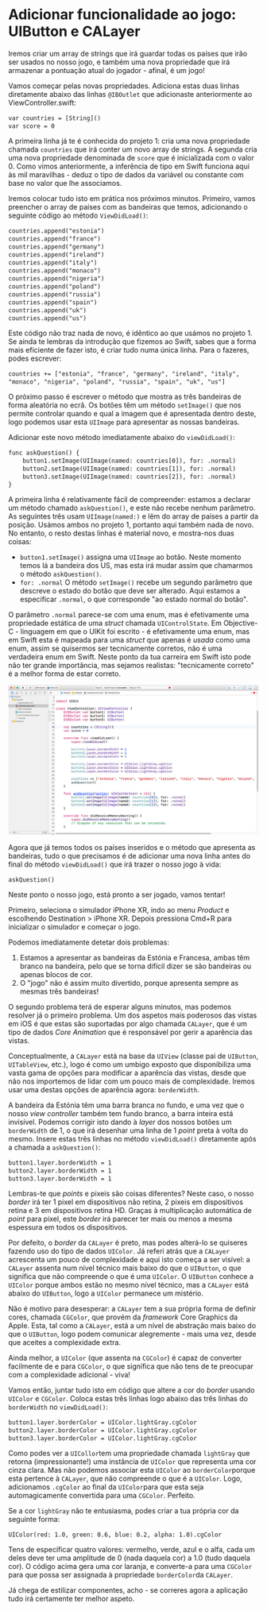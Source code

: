 # Adicionar funcionalidade ao jogo: UIButton e CALayer

<!-- YOUTUBE: XXqrQvWpVzE -->

Iremos criar um array de strings que irá guardar todas os países que irão ser usados no nosso jogo, e também uma nova propriedade que irá armazenar a pontuação atual do jogador - afinal, é um jogo!

Vamos começar pelas novas propriedades. Adiciona estas duas linhas diretamente abaixo das linhas `@IBOutlet` que adicionaste anteriormente ao ViewController.swift:

    var countries = [String]()
    var score = 0

A primeira linha já te é conhecida do projeto 1: cria uma nova propriedade chamada `countries` que irá conter um novo array de strings. A segunda cria uma nova propriedade denominada de `score` que é inicializada com o valor 0. Como vimos anteriormente, a inferência de tipo em Swift funciona aqui às mil maravilhas - deduz o tipo de dados da variável ou constante com base no valor que lhe associamos. 

Iremos colocar tudo isto em prática nos próximos minutos. Primeiro, vamos preencher o array de países com as bandeiras que temos, adicionando o seguinte código ao método `ViewDidLoad()`:

    countries.append("estonia")
    countries.append("france")
    countries.append("germany")
    countries.append("ireland")
    countries.append("italy")
    countries.append("monaco")
    countries.append("nigeria")
    countries.append("poland")
    countries.append("russia")
    countries.append("spain")
    countries.append("uk")
    countries.append("us")

Este código não traz nada de novo, é idêntico ao que usámos no projeto 1. Se ainda te lembras da introdução que fizemos ao Swift, sabes que a forma mais eficiente de fazer isto, é criar tudo numa única linha. Para o fazeres, podes escrever:

    countries += ["estonia", "france", "germany", "ireland", "italy", "monaco", "nigeria", "poland", "russia", "spain", "uk", "us"]

O próximo passo é escrever o método que mostra as três bandeiras de forma aleatória no ecrã. Os botões têm um método `setImage()` que nos permite controlar quando e qual a imagem que é apresentada dentro deste, logo podemos usar esta `UIImage` para apresentar as nossas bandeiras.

Adicionar este novo método imediatamente abaixo do `viewDidLoad()`:

    func askQuestion() {
        button1.setImage(UIImage(named: countries[0]), for: .normal)
        button2.setImage(UIImage(named: countries[1]), for: .normal)
        button3.setImage(UIImage(named: countries[2]), for: .normal)
    }

A primeira linha é relativamente fácil de compreender: estamos a declarar um método chamado `askQuestion()`, e este não recebe nenhum parâmetro. As seguintes três usam `UIImage(named:)` e lêm do array de países a partir da posição. Usámos ambos no projeto 1, portanto aqui também nada de novo. No entanto, o resto destas linhas é material novo, e mostra-nos duas coisas:

- `button1.setImage()` assigna uma `UIImage`  ao botão. Neste momento temos lá a bandeira dos US, mas esta irá mudar assim que chamarmos o método `askQuestion()`.
- `for: .normal` O método `setImage()` recebe um segundo parâmetro que descreve o estado do botão que deve ser alterado. Aqui estamos a especificar `.normal`, o que corresponde "ao estado normal do botão".

O parâmetro `.normal` parece-se com uma enum, mas é efetivamente uma propriedade estática de uma *struct* chamada `UIControlState`. Em Objective-C - linguagem em que o UIKit foi escrito - é efetivamente uma enum, mas em Swift esta é mapeada para uma *struct* que apenas é *usada* como uma enum, assim se quisermos ser tecnicamente corretos, não é uma verdadeira enum em Swift. Neste ponto da tua carreira em Swift isto pode não ter grande importância, mas sejamos realistas: "tecnicamente correto" é a melhor forma de estar correto.

![Neste momento, o teu código deve ter este aspeto.](2-11.png)

Agora que já temos todos os países inseridos e o método que apresenta as bandeiras, tudo o que precisamos é de adicionar uma nova linha antes do final do método `viewDidLoad()` que irá trazer o nosso jogo à vida:

    askQuestion()

Neste ponto o nosso jogo, está pronto a ser jogado, vamos tentar!

Primeiro, seleciona o simulador iPhone XR, indo ao menu *Product* e escolhendo Destination > iPhone XR. Depois pressiona Cmd+R para inicializar o simulador e começar o jogo.

Podemos imediatamente detetar dois problemas:

1. Estamos a apresentar as bandeiras da Estónia e Francesa, ambas têm branco na bandeira, pelo que se torna difícil dizer se são bandeiras ou apenas blocos de cor.
2. O "jogo" não é assim muito divertido, porque apresenta sempre as mesmas três bandeiras!

O segundo problema terá de esperar alguns minutos, mas podemos resolver já o primeiro problema. Um dos aspetos mais poderosos das vistas em iOS é que estas são suportadas por algo chamada `CALayer`, que é um tipo de dados *Core Animation* que é responsável por gerir a aparência das vistas.

Conceptualmente, a `CALayer` está na base da `UIView` (classe pai de `UIButton`, `UITableView`, etc.), logo é como um umbigo exposto que disponibiliza uma vasta gama de opções para modificar a aparência das vistas, desde que não nos importemos de lidar com um pouco mais de complexidade. Iremos usar uma destas opções de aparência agora: `borderWidth`.

A bandeira da Estónia têm uma barra branca no fundo, e uma vez que o nosso *view controller* também tem fundo branco, a barra inteira está invisível. Podemos corrigir isto dando à *layer* dos nossos botões um `borderWidth`  de 1, o que irá desenhar uma linha de 1 *point* preta à volta do mesmo. Insere estas três linhas no método `viewDidLoad()` diretamente após a chamada a `askQuestion()`:

    button1.layer.borderWidth = 1
    button2.layer.borderWidth = 1
    button3.layer.borderWidth = 1

Lembras-te que *points* e pixeis são coisas diferentes? Neste caso, o nosso *border* irá ter 1 pixel em dispositivos não retina, 2 pixeis em dispositivos retina e 3 em dispositivos retina HD. Graças à multiplicação automática de *point* para pixel, este *border* irá parecer ter mais ou menos a mesma espessura em todos os dispositivos.

Por defeito, o *border* da `CALayer` é preto, mas podes alterá-lo se quiseres fazendo uso do tipo de dados `UIColor`. Já referi atrás que a `CALayer` acrescenta um pouco de complexidade e aqui isto começa a ser visível: a `CALayer`  assenta num nível técnico mais baixo do que o `UIButton`, o que significa que não compreende o que é uma `UIColor`. O `UIButton` conhece a `UIColor` porque ambos estão no mesmo nível técnico, mas a `CALayer` está abaixo do `UIButton`, logo a `UIColor` permanece um mistério.

Não é motivo para desesperar: a `CALayer` tem a sua própria forma de definir cores, chamada `CGColor`, que provém da *framework* Core Graphics da Apple. Esta, tal como a `CALayer`, está a um nível de abstração mais baixo do que o `UIButton`, logo podem comunicar alegremente - mais uma vez, desde que aceites a complexidade extra.

Ainda melhor, a `UIColor` (que assenta na `CGColor`) é capaz de converter facilmente de e para `CGColor`, o que significa que não tens de te preocupar com a complexidade adicional - viva!

Vamos então, juntar tudo isto em código que altere a cor do *border* usando `UIColor` e `CGColor`. Coloca estas três linhas logo abaixo das três linhas do `borderWidth` no `viewDidLoad()`:

    button1.layer.borderColor = UIColor.lightGray.cgColor
    button2.layer.borderColor = UIColor.lightGray.cgColor
    button3.layer.borderColor = UIColor.lightGray.cgColor

Como podes ver a `UICollor`tem uma propriedade chamada `lightGray` que retorna (impressionante!) uma instância de `UIColor` que representa uma cor cinza clara. Mas não podemos associar esta `UIColor` ao `borderColor`porque esta pertence à `CALayer`, que não compreende o que é a `UIColor`. Logo, adicionamos `.cgColor` ao final da `UIColor`para que esta seja automagicamente convertida para uma `CGColor`. Perfeito.

Se a cor `lightGray` não te entusiasma, podes criar a tua própria cor da seguinte forma:

    UIColor(red: 1.0, green: 0.6, blue: 0.2, alpha: 1.0).cgColor

Tens de especificar quatro valores: vermelho, verde, azul e o alfa, cada um deles deve ter uma amplitude de 0 (nada daquela cor) a 1.0 (tudo daquela cor). O código acima gera uma cor laranja, e converte-a para uma `CGColor` para que possa ser assignada à propriedade `borderColor`da `CALayer`.

Já chega de estilizar componentes, acho - se correres agora a aplicação tudo irá certamente ter melhor aspeto.

